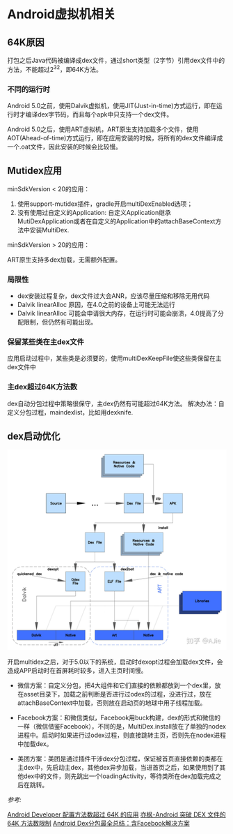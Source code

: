 # Android虚拟机相关

## 64K原因

打包之后Java代码被编译成dex文件，通过short类型（2字节）引用dex文件中的方法，不能超过2<sup>32</sup>，即64K方法。

### 不同的运行时

Android 5.0之前，使用Dalvik虚拟机，使用JIT(Just-in-time)方式运行，即在运行时才编译dex字节码，而且每个apk中只支持一个dex文件。

Android 5.0之后，使用ART虚拟机，ART原生支持加载多个文件，使用AOT(Ahead-of-time)方式运行，即在应用安装的时候，将所有的dex文件编译成一个.oat文件，因此安装的时候会比较慢。

## Mutidex应用

minSdkVersion < 20的应用：
1. 使用support-mutidex插件，gradle开启multiDexEnabled选项；
2. 没有使用过自定义的Application: 自定义Application继承MutiDexApplication或者在自定义的Application中的attachBaseContext方法中安装MultiDex.

minSdkVersion > 20的应用：

  ART原生支持多dex加载，无需额外配置。

### 局限性

- dex安装过程复杂，dex文件过大会ANR，应该尽量压缩和移除无用代码
- Dalvik linearAlloc 原因，在4.0之前的设备上可能无法运行
- Dalvik linearAlloc 可能会申请很大内存，在运行时可能会崩溃，4.0提高了分配限制，但仍然有可能出现。

### 保留某些类在主dex文件

应用启动过程中，某些类是必须要的，使用multiDexKeepFile使这些类保留在主dex文件中

### 主dex超过64K方法数

dex自动分包过程中策略很保守，主dex仍然有可能超过64K方法。
解决办法：自定义分包过程，maindexlist，比如用dexknife.

## dex启动优化

![Image](../../../img/dex_opt.jpg)

开启multidex之后，对于5.0以下的系统，启动时dexopt过程会加载dex文件，会造成APP启动时在首屏耗时较多，进入主页时间慢。

- 微信方案：自定义分包，把4大组件和它们直接的依赖都放到一个dex里，放在asset目录下，加载之前判断是否进行过odex的过程，没进行过，放在attachBaseContext中加载，否则放在启动页的地球中用子线程加载。

- Facebook方案：和微信类似，Facebook用buck构建，dex的形式和微信的一样（微信借鉴Facebook），不同的是，MultiDex.install放在了单独的nodex进程中。启动时如果进行过odex过程，则直接跳转主页，否则先在nodex进程中加载dex。

- 美团方案：美团是通过插件干涉dex分包过程，保证被首页直接依赖的类都在主dex中，先启动主dex，其他dex异步加载，当进首页之后，如果使用到了其他dex中的文件，则先跳出一个loadingActivity，等待类所在dex加载完成之后在跳转。

  

*参考:* 

[Android Developer 配置方法数超过 64K 的应用](https://developer.android.com/studio/build/multidex.html#) 
[亦枫-Android 突破 DEX 文件的 64K 方法数限制](http://yifeng.studio/2016/10/26/android-64k-methods-count/) 
[Android Dex分包最全总结：含Facebook解决方案](https://juejin.im/post/6844903838214782983#heading-12)